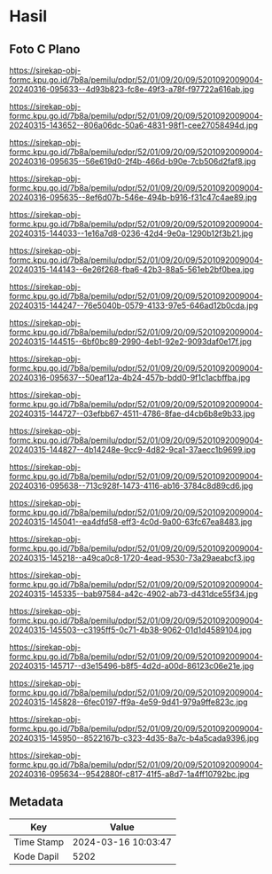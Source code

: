 # Hasil

## Foto C Plano

https://sirekap-obj-formc.kpu.go.id/7b8a/pemilu/pdpr/52/01/09/20/09/5201092009004-20240316-095633--4d93b823-fc8e-49f3-a78f-f97722a616ab.jpg

https://sirekap-obj-formc.kpu.go.id/7b8a/pemilu/pdpr/52/01/09/20/09/5201092009004-20240315-143652--806a06dc-50a6-4831-98f1-cee27058494d.jpg

https://sirekap-obj-formc.kpu.go.id/7b8a/pemilu/pdpr/52/01/09/20/09/5201092009004-20240316-095635--56e619d0-2f4b-466d-b90e-7cb506d2faf8.jpg

https://sirekap-obj-formc.kpu.go.id/7b8a/pemilu/pdpr/52/01/09/20/09/5201092009004-20240316-095635--8ef6d07b-546e-494b-b916-f31c47c4ae89.jpg

https://sirekap-obj-formc.kpu.go.id/7b8a/pemilu/pdpr/52/01/09/20/09/5201092009004-20240315-144033--1e16a7d8-0236-42d4-9e0a-1290b12f3b21.jpg

https://sirekap-obj-formc.kpu.go.id/7b8a/pemilu/pdpr/52/01/09/20/09/5201092009004-20240315-144143--6e26f268-fba6-42b3-88a5-561eb2bf0bea.jpg

https://sirekap-obj-formc.kpu.go.id/7b8a/pemilu/pdpr/52/01/09/20/09/5201092009004-20240315-144247--76e5040b-0579-4133-97e5-646ad12b0cda.jpg

https://sirekap-obj-formc.kpu.go.id/7b8a/pemilu/pdpr/52/01/09/20/09/5201092009004-20240315-144515--6bf0bc89-2990-4eb1-92e2-9093daf0e17f.jpg

https://sirekap-obj-formc.kpu.go.id/7b8a/pemilu/pdpr/52/01/09/20/09/5201092009004-20240316-095637--50eaf12a-4b24-457b-bdd0-9f1c1acbffba.jpg

https://sirekap-obj-formc.kpu.go.id/7b8a/pemilu/pdpr/52/01/09/20/09/5201092009004-20240315-144727--03efbb67-4511-4786-8fae-d4cb6b8e9b33.jpg

https://sirekap-obj-formc.kpu.go.id/7b8a/pemilu/pdpr/52/01/09/20/09/5201092009004-20240315-144827--4b14248e-9cc9-4d82-9ca1-37aecc1b9699.jpg

https://sirekap-obj-formc.kpu.go.id/7b8a/pemilu/pdpr/52/01/09/20/09/5201092009004-20240316-095638--713c928f-1473-4116-ab16-3784c8d89cd6.jpg

https://sirekap-obj-formc.kpu.go.id/7b8a/pemilu/pdpr/52/01/09/20/09/5201092009004-20240315-145041--ea4dfd58-eff3-4c0d-9a00-63fc67ea8483.jpg

https://sirekap-obj-formc.kpu.go.id/7b8a/pemilu/pdpr/52/01/09/20/09/5201092009004-20240315-145218--a49ca0c8-1720-4ead-9530-73a29aeabcf3.jpg

https://sirekap-obj-formc.kpu.go.id/7b8a/pemilu/pdpr/52/01/09/20/09/5201092009004-20240315-145335--bab97584-a42c-4902-ab73-d431dce55f34.jpg

https://sirekap-obj-formc.kpu.go.id/7b8a/pemilu/pdpr/52/01/09/20/09/5201092009004-20240315-145503--c3195ff5-0c71-4b38-9062-01d1d4589104.jpg

https://sirekap-obj-formc.kpu.go.id/7b8a/pemilu/pdpr/52/01/09/20/09/5201092009004-20240315-145717--d3e15496-b8f5-4d2d-a00d-86123c06e21e.jpg

https://sirekap-obj-formc.kpu.go.id/7b8a/pemilu/pdpr/52/01/09/20/09/5201092009004-20240315-145828--6fec0197-ff9a-4e59-9d41-979a9ffe823c.jpg

https://sirekap-obj-formc.kpu.go.id/7b8a/pemilu/pdpr/52/01/09/20/09/5201092009004-20240315-145950--8522167b-c323-4d35-8a7c-b4a5cada9396.jpg

https://sirekap-obj-formc.kpu.go.id/7b8a/pemilu/pdpr/52/01/09/20/09/5201092009004-20240316-095634--9542880f-c817-41f5-a8d7-1a4ff10792bc.jpg


## Metadata

| Key        | Value               |
| ---------- | ------------------- |
| Time Stamp | 2024-03-16 10:03:47 |
| Kode Dapil | 5202                |



